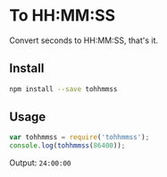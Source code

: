 # To HH:MM:SS

Convert seconds to HH:MM:SS, that's it.

## Install

```sh
npm install --save tohhmmss
```

## Usage
```js
var tohhmmss = require('tohhmmss');
console.log(tohhmmss(86400));
```

Output: `24:00:00`